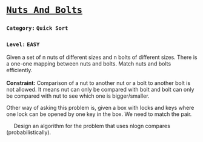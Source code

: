 # [`Nuts And Bolts`](http://www.geeksforgeeks.org/nuts-bolts-problem-lock-key-problem/)

###    `Category:` `Quick Sort`
###    `Level:` `EASY`

Given a set of n nuts of different sizes and n bolts of different sizes. There is a one-one mapping between nuts and bolts. Match nuts and bolts efficiently. <br /><br />
**Constraint:** Comparison of a nut to another nut or a bolt to another bolt is not allowed. It means nut can only be compared with bolt and bolt can only be compared with nut to see which one is bigger/smaller.

Other way of asking this problem is, given a box with locks and keys where one lock can be opened by one key in the box. We need to match the pair.

&nbsp;&nbsp;&nbsp;&nbsp; Design an algorithm for the problem that uses nlogn compares (probabilistically).  


